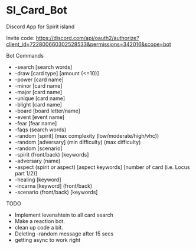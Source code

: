 # SI_Card_Bot
Discord App for Spirit island

Invite code: https://discord.com/api/oauth2/authorize?client_id=722800660302528533&permissions=342016&scope=bot


Bot Commands 
- -search [search words]
- -draw [card type] [amount (<=10)]
- -power [card name]
- -minor [card name]
- -major [card name]
- -unique [card name]
- -blight [card name]
- -board [board letter/name]
- -event [event name]
- -fear [fear name]
- -faqs (search words)
- -random [spirit] (max complexity (low/moderate/high/vhc))
- -random [adversary] (min difficulty) (max difficulty)
- -random [scenario]
- -spirit (front/back) [keywords]
- -adversary (name)
- -aspect (spirit or aspect) [aspect keywords] [number of card (i.e. Locus part 1/2)]
- -healing [keyword]
- -incarna [keyword] (front/back)
- -scenario (front/back) [keywords]
 
 
 


TODO
- Implement levenshtein to all card search
- Make a reaction bot.
- clean up code a bit.
- Deleting -random message after 15 secs
- getting async to work right
